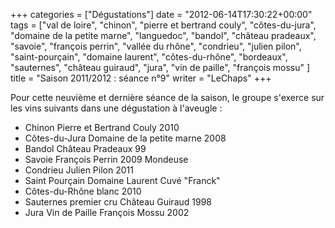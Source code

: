 +++
categories = ["Dégustations"]
date = "2012-06-14T17:30:22+00:00"
tags = ["val de loire", "chinon", "pierre et bertrand couly", "côtes-du-jura", "domaine de la petite marne", "languedoc", "bandol", "château pradeaux", "savoie", "françois perrin", "vallée du rhône", "condrieu", "julien pilon", "saint-pourçain", "domaine laurent", "côtes-du-rhône", "bordeaux", "sauternes", "château guiraud", "jura", "vin de paille", "françois mossu" ]
title = "Saison 2011/2012 : séance n°9"
writer = "LeChaps"
+++

Pour cette neuvième et dernière séance de la saison, le groupe s'exerce sur les vins suivants dans une dégustation à l'aveugle :

* Chinon Pierre et Bertrand Couly 2010
* Côtes-du-Jura Domaine de la petite marne 2008
* Bandol Château Pradeaux 99 <i class="fa fa-plus-circle"></i>
* Savoie François Perrin 2009 Mondeuse <i class="fa fa-plus-circle"></i>
* Condrieu Julien Pilon 2011
* Saint Pourçain Domaine Laurent Cuvé "Franck"
* Côtes-du-Rhône blanc 2010
* Sauternes premier cru Château Guiraud 1998
* Jura Vin de Paille François Mossu 2002